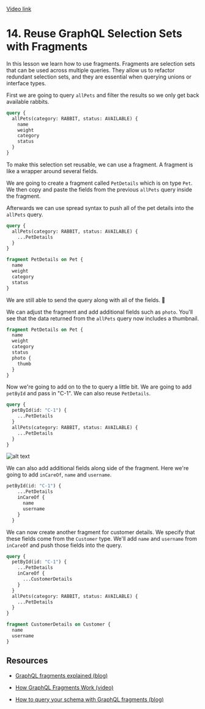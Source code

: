 [Video link](https://egghead.io/lessons/graphql-reuse-graphql-selection-sets-with-fragments)

# 14. Reuse GraphQL Selection Sets with Fragments

In this lesson we learn how to use fragments. Fragments are selection sets that can be used across multiple queries. They allow us to refactor redundant selection sets, and they are essential when querying unions or interface types.

First we are going to query `allPets` and filter the results so we only get back available rabbits.

```graphql
query {
  allPets(category: RABBIT, status: AVAILABLE) {
    name
    weight
    category
    status
  }
}
```

To make this selection set reusable, we can use a fragment. A fragment is like a wrapper around several fields.

We are going to create a fragment called `PetDetails` which is on type `Pet`. We then copy and paste the fields from the previous `allPets` query inside the fragment.

Afterwards we can use spread syntax to push all of the pet details into the `allPets` query.

```graphql
query {
  allPets(category: RABBIT, status: AVAILABLE) {
    ...PetDetails
  }
}

fragment PetDetails on Pet {
  name
  weight
  category
  status
}
```

We are still able to send the query along with all of the fields. 🥳

We can adjust the fragment and add additional fields such as `photo`. You'll see that the data returned from the `allPets` query now includes a thumbnail.

```graphql
fragment PetDetails on Pet {
  name
  weight
  category
  status
  photo {
    thumb
  }
}
```

Now we're going to add on to the to query a little bit. We are going to add `petById` and pass in "C-1". We can also reuse `PetDetails`.

```graphql
query {
  petById(id: "C-1") {
    ...PetDetails
  }
  allPets(category: RABBIT, status: AVAILABLE) {
    ...PetDetails
  }
}
```

![alt text](https://i.ibb.co/8cfpKXv/scrnli-1-24-2020-2-23-48-PM.png)

We can also add additional fields along side of the fragment. Here we're going to add `inCareOf`, `name` and `username`.

```graphql
petById(id: "C-1") {
    ...PetDetails
    inCareOf {
      name
      username
    }
  }
```

We can now create another fragment for customer details. We specify that these fields come from the `Customer` type. We'll add `name` and `username` from `inCareOf` and push those fields into the query.

```graphql
query {
  petById(id: "C-1") {
    ...PetDetails
    inCareOf {
      ...CustomerDetails
    }
  }
  allPets(category: RABBIT, status: AVAILABLE) {
    ...PetDetails
  }
}

fragment CustomerDetails on Customer {
  name
  username
}
```

## Resources

- [GraphQL fragments explained (blog)](https://blog.logrocket.com/graphql-fragments-explained/)

- [How GraphQL Fragments Work (video)](https://www.youtube.com/watch?v=AAHR7eBKLU8)

- [How to query your schema with GraphQL fragments (blog)](https://atheros.ai/blog/how-to-query-your-schema-with-graphql-fragments)

